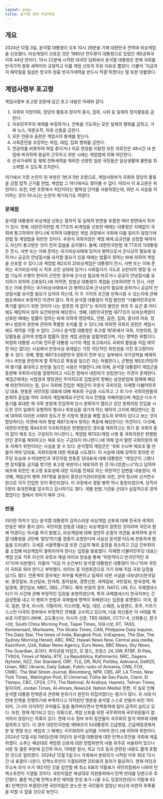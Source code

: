 ```yaml
---
layout: page
title: 윤석열 정부 비상계엄
---
```


## 개요
2024년 12월 3일, 윤석열 대통령이 오후 10시 28분을 기해 대한민국 전역에 비상계엄을 선포했다. 비상계엄이 선포된 것은 1980년 전두환이 대통령으로 있었던 제5공화국 이후 44년 만이다. 10시 22분에 시작한 대국민 담화에서 윤석열 대통령은 현재 국회를 반국가적 종북 세력이라 규정하고 이를 계엄 선포의 주된 이유로 뽑았다. 더불어 '지금까지 패악질을 일삼은 망국의 원흉 반국가세력을 반드시 척결'하겠다는 말 또한 덧붙였다.

## 계엄사령부 포고령
계엄사령부 포고령 원문에 담긴 포고 내용은 아래와 같다.

1. 국회와 지방의회, 정당의 활동과 정치적 결사, 집회, 시위 등 일체의 정치활동을 금한다.
2. 자유민주주의 체제를 부정하거나, 전복을 기도하는 모든 일체의 행위를 금하고, 가짜 뉴스, 여론조작, 허위 선동을 금한다.
3. 모든 언론과 출판은 계엄사의 통제를 받는다.
4. 사회혼란을 조장하는 파업, 태업, 집회 행위를 금한다.
5. 전공의를 비롯하여 파업 중이거나 의료 현장을 이탈한 모든 의로인은 48시간 내 본업에 복귀하여 충실히 근무하고 위반 시에는 계엄법에 의해 처단한다.
6. 반국가세력 등 체제 전복세력을 제외한 선량한 일반 국민들은 일상생활에 불편을 최소화할 수 있도록 조치한다.

여기에서 가장 논란이 된 부분은 1번과 5번 조항으로, 계엄사령부가 국회와 정당의 활동을 금할 법적 근거를 헌법, 계엄법 그 어디에서도 찾아볼 수 없다. 따라서 이 포고문은 위헌이다. 또한, 5번 조항에서 처단이라는 협박성 단어를 사용하였는데, 위반 시 사살을 의미하는 것이 아니냐는 논란이 제기되기도 하였다.

### 문제점
윤석열 대통령의 비상계엄 선포는 절차적 및 실체적 방면을 포함한 여러 방면에서 하자가 있다. 첫째, 대한민국헌법 제 77조의 4(계엄을 선포한 때에는 대통령은 지체없이 국회에 통고하여야 한다.)에 의하여  대통령은 계엄 과정에서 국회에 이를 알리지 않았기에 헌법 및 계엄법을 위반한 것이다. 우원식 국회의장은 계엄 해제 요규안을 상정할 때까지도 자신이 통고받은 것이 전혀 없음을 공지했다. 둘째, 대한민국헌법 제 77조의 1(대통령은 전시, 사변 또는 이에 준하는 국가비상사태에 있어서 병력으로서 군사상의 필요에 응하거나 공공의 안녕질서를 유지할 필요가 있을 때에는 법률이 정하는 바에 의하여 계엄을 선포할 수 있다.)과 계엄법 제2조의 2(비상계엄은 대통령이 전시, 사변 또는 이에 준하는 국가비상사태 시 적과 교전 상태에 있거나 사회질서가 극도로 교란되어 행정 및 사법 기능의 수행이 현저히 곤란한 경우에 군사상 필요에 따르거나 공공의 안녕질서를 유지하기 위하여 선포된다.)에 의하면, 헌법상 대통령이 계엄을 선포하려면 1) 전시, 사번 또는 이에 준하는 국가비상사태에서 2) 병력으로써 군사상의 필요에 응하거나 공공의 안녕질서를 유지할 필요가 있어야 하는데, 이 두 가지의 조건을 만족시킬 수 있는지에 관해 법조계에서 부정적인 의견이 많다. 특히 윤석열 대통령이 직접 발언한 "더불어민주당의 폭거를 알리기 위한 것이지 나는 잘못한 게 없다"는 취지의 발언은 위의 두 요건 중 어디에도 해당하지 않아 요건위반에 해당한다. 셋째, 대한민국헌법 제77조의 3(비상계엄이 선포된 때에는 법률이 정하는 바에 의하여 영장제도, 언론, 출판, 집회, 결사의 자유, 정부나 법원의 권한에 관하여 특별한 조치를 할 수 있다.)에 의하면 국회의 권한은 계엄시에도 제약을 가할 수 없다. 그러나 윤석열 대통령은 포고령 제1호에서 국회, 지방의회, 정당활동을 금하여 헌법과 법률이 정한 계엄 권한을 일탈하였으며, 이는 명백한 위험이다. 박정희 대통령 시기와 전두환 대통령 시기의 계엄 포고에서도 국회의 활동을 직접 제약한 바는 없다는 사실에서 헌정사상 유례없는 가장 극단적인 위헌성을 가진 포고령이라 볼 수 있다. 넷째, 형법 제87조(대한민국 영토의 전부 또는 일부에서 국가권력을 베재하거나 국헌을 문란하게 할 목적으로 폭동을 일으킨 자는 처벌한다.), 군형법 제5조(작당하여 병기를 휴대하고 반란을 일으킨 사람은 처벌한다.)에 의해, 윤석열 대통령이 계엄군을 동원해 국회의사당을 점령하려고 시도한 점에서 내란죄가 성립한다는 의견이 존재한다. 계엄군에게는 사법권과 행정권만 주어지므로 입법권의 방해는 삼권분립에 침해에 해당해 위헌적이라는 점, 당시 국회에 진입한 계엄군이 우원식 국회의장, 이재명 더불어민주당 대표, 한동훈 국민의힘 대표에 대해 체포와 구금을 시도하고 그 외 다수 국회의원들의 본회의 출입을 막아 국회의 계엄해제요구안의 의사 진행을 저해하였으며 계엄군 다수가 총기를 휴대한 채 국회 본청에 진입하여 당시 본회의가 열리고 있던 본회의장 진입을 시도한 것이 일체의 유형력의 행사나 외포심을 생기게 하는 해악의 고지에 해당한다는 점에 대하여 이러한 사태의 정도가 한 지방의 평온을 해할 정도의 위력이 있다고 보는 것이 합당하다는 의견에 따라 형법 제87조에서 정하는 폭동에 해당한다는 의견이다. 다섯째, 대한민국헌법 제44조의 1(국회의원은 현행범인인 경우를 제외하고는 회기 중 국회의 동의 없이 체포 또는 구금되지 아니한다.), 계엄법 제13조(계엄 시행 중 국회의원은 현행범인인 경우를 제외하고는 체포 또는 구금되지 아니한다.)에 의해 앞서 말한 국회의원의 체포 자체가 위헌이라는 사실을 알 수 있다. 윤석열의 계엄군은 ‘국회 수뇌부 체포조’를 만들어 여야 당대표, 국회의장에 대한 체포를 시도했다. 이 사실에 대해 강력히 항의한 민주당 조승래 수석대변인과 국민의힘 한동훈 당대표에 대해 대통령은 “계엄군이 그랬다면 정치활동 금지를 명기한 포고령 위반이니 체포하려 한 것 아니었겠느냐”라고 답하며 애초에 위헌인 포고령 유효성에 대한 지지를 전제로 하는 위헌적인 답변을 내놓았다. 여섯째, 계엄군이 병력 297명을 동원리 중앙선거관리위원회 과천, 관악 청사와 선거연수원으로 각각 진입한 것이 확인되었다. 이 과정에서 경찰 병력 역시 동원되었으며, 당직자 5명의 휴대전화를 압수하고 감시하기도 했다. 개별 헌법 기관을 군대가 실질적으로 장악했었다는 점에서 의미가 매우 크다.

### 반응
이러한 하자가 있는 윤석열 대통령의 갑작스러운 비상계엄 선포에 대해 한국과 세계의 반응은 매우 좋지 않다. 국민의힘 한동훈 대표는 비상계엄이 잘못된 것이라며 국민과 함께 막겠다는 의사를 즉각 밝혔고, 비상계엄에 대해 엄연히 손절의 의견을 표력하며 윤석열 대통령을 규탄해 ‘탈당’하기를 정중히 요청한다며 사실상 윤석열 타도에 찬동하게 됐음을 드러냈다. 오세훈 서울특별시장 또한 긴급히 해외 출장을 취소하고 긴급 간부회의를 소집해 비상계엄이 철회되어야 한다는 입장을 발표했다. 이재명 더불어민주당 대표는 계엄 선포 직후 자신의 유튜브 채널 라이브 방송을 통해 “위헌적이고 반국민적인 초지”라며 비판했다. 아울러 “지금 이 순간부터 윤석열 대통령은 대통령이 아니”라며 국민이 국회로 와야 한다고 부탁했다. 라이브 중 의원회관으로 가기 위해 직접 국회 담장을 넘기도 했다. 언론계의 경우에는 좌우를 박론하고 일제히 비판 사설을 내보냈다(한국일보, 중앙일보, 조선일보, 한겨레, 동아일보, 경향신문, 세계일보, 국민일보, 한국경제, 매일경제, 경인일보, MBC, SBS, JTBC). 해외 반응의 경우, NATO, UN, EU, 국제엠네스티가 이 사건에 관해 부정적인 입장을 표현하였으며, 특히 국제엠네스티 한국지부는 긴급성명을 내고 이 행위가 헌법과 국제법에 명백히 위배된다는 입장을 표명했다. 미국, 중국, 일본, 영국, 러시아, 이탈리아, 이스라엘, 독일, 대만, 스웨덴, 뉴질랜드, 호주, 키르기스스탄 다국의 정부에서 부정적인 견해를 고수하고 있으며, 다음 외신들은 이 사태를 특보로 다루었다.(NHK, 교도통신사, 아사히 신문, TBS 테레비, CCTV-4, 신화통신, 환구시보, South China Morning Post, Taipei Times, 자유시보, RT, TASS, Kommersant, Montsame, The Straits Times, CAN, Philippine Daily Inquirer, The Daily Star, The times of India, Bangkok Post, VnExpress, The Star, The Sydney Morning Herald, ABC, RNZ, Hawaii News Now, Central asia.media, Kazinform, UzA, Kabar News Agency, Euro News, BBC News, Sky News, The Guardian, 로이터, 파이낸셜 타임즈, 르 몽드, 프랑스 24, DW, RTBF, El Pais, TVN24, Times of Malta, RTE, La Repubblica, Kathimerini, NRC, Dagens Nyheter, NZZ, Der Standard, ORF, YLE, DR, RUV, Politika, Adevarul, Delfi25, Unian, RBC Ukraine, Daily Sabah, Public radio of Armenia, CNN, FOX, CNBC. The Wall Street Journal, Bloomberg, NPR, CBS, AP, LA Times, New York Times, Wahington Post, El Universal, Folha de Sao Paulo, Clarin, El Tiempo, CBC, CP24, CTV, The National, Al Arabiya, Haaretz, Tehran Times, 알자지라, Jordan Times, Al-Ahram, News24, Nation Media) 한편, 이 일로 인해 윤석열 대통령 탄핵론과 관련해 분위기가 완전히 뒤집어졌다는 평가가 많다. 귀 사태 이전에 탄핵을 진행하기에 부족하다고 지적받던 명분을 윤석열 스스로 만들어 바친 격이 되어, 그나마 지지하던 우파들도 등을 돌려버리면서 탄핵동력에 힘이 급격히 실리고 있다. 또한, 현재 제기되고 있는 의혹으로, 계엄 선포를 위한 국무회의에 국무위원들이 참석하지 않았다는 의혹이 있다. 현재 다수 정부 부처 장관들이 국무회의 참석 여부에 대해 침묵하고 있다. 이 경우 대한민국헌법 제98조의 5(대통령의 긴급명령, 긴급재정경제처분 및 명령 또는 계엄과 그 해제는 국무회의의 심의를 거쳐야 한다.)에 의하여 위헌이다. 2024년 12월 4일 야6당(전체 야당)이 윤석열 대통령에 대한 탄핵소추안을 국회에 제출하였다. 소추는 예상대로 계엄령 선포에 대한 헌법위반의 내용 위주로 서술되어 있으나 서론 및 결론 부분에 김건희 여사, 이태원 참사, 외교 기조 등과 관련된 내용도 짧게 포함한 것으로 알려졌다. 2024년 12월 5일 0시 국회에서 본회의가 시작된 이후 최대 72시간 내 표결이 나온다. 탄핵소추안이 가결되려면 200표의 동의가 필요하다. 현재 야당과 무소속 의석 수가 192석인 것을 감안할 때 최소 8표의 이탈표가 국민의힘에서 나와야 탄핵소추안이 가결될 것이다. 국민의힘은 예상대로 의원총회에서 탄핵 반대를 당론으로 추인했다. 물론 박근혜 탄핵소추안 때처럼 찬성 표가 나올 수도 있겠지만(당시 이탈표 62표) 탄핵안이 부결된다면 국민의힘은 분노한 현 국민들의 엄청난 비난과 비판의 후폭풍을 피할 수 없을 것으로 보인다.
